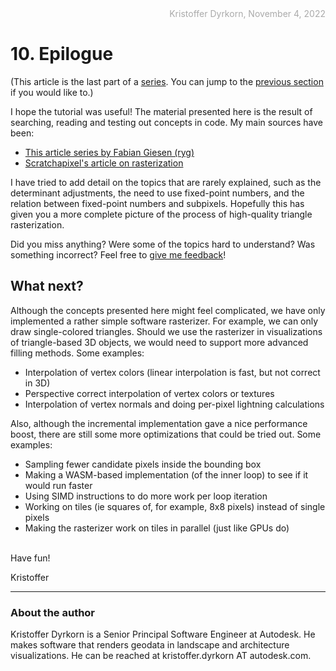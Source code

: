 <div style="text-align:right; color:#aaa">Kristoffer Dyrkorn, November 4, 2022</div>

# 10. Epilogue

(This article is the last part of a [series](./#sections). You can jump to the [previous section](9) if you would like to.)

I hope the tutorial was useful! The material presented here is the result of searching, reading and testing out concepts in code. My main sources have been:

- [This article series by Fabian Giesen (ryg)](https://fgiesen.wordpress.com/2013/02/06/the-barycentric-conspirac/)
- [Scratchapixel's article on rasterization](https://www.scratchapixel.com/lessons/3d-basic-rendering/rasterization-practical-implementation)

I have tried to add detail on the topics that are rarely explained, such as the determinant adjustments, the need to use fixed-point numbers, and the relation between fixed-point numbers and subpixels. Hopefully this has given you a more complete picture of the process of high-quality triangle rasterization.

Did you miss anything? Were some of the topics hard to understand? Was something incorrect? Feel free to [give me feedback](https://github.com/kristoffer-dyrkorn/triangle-rasterizer/issues)!

## What next?

Although the concepts presented here might feel complicated, we have only implemented a rather simple software rasterizer. For example, we can only draw single-colored triangles. Should we use the rasterizer in visualizations of triangle-based 3D objects, we would need to support more advanced filling methods. Some examples:

- Interpolation of vertex colors (linear interpolation is fast, but not correct in 3D)
- Perspective correct interpolation of vertex colors or textures
- Interpolation of vertex normals and doing per-pixel lightning calculations

Also, although the incremental implementation gave a nice performance boost, there are still some more optimizations that could be tried out. Some examples:

- Sampling fewer candidate pixels inside the bounding box
- Making a WASM-based implementation (of the inner loop) to see if it would run faster
- Using SIMD instructions to do more work per loop iteration
- Working on tiles (ie squares of, for example, 8x8 pixels) instead of single pixels
- Making the rasterizer work on tiles in parallel (just like GPUs do)

<br/>
Have fun!

<br/>

Kristoffer

<hr/>

### About the author

Kristoffer Dyrkorn is a Senior Principal Software Engineer at Autodesk. He makes software that renders geodata in landscape and architecture visualizations. He can be reached at kristoffer.dyrkorn AT autodesk.com.
